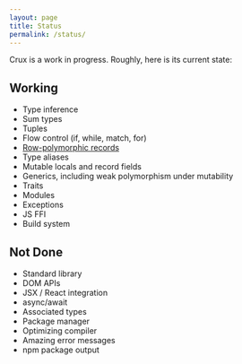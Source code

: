 ```yaml
---
layout: page
title: Status
permalink: /status/
---
```


Crux is a work in progress.  Roughly, here is its current state:

## Working

- Type inference
- Sum types
- Tuples
- Flow control (if, while, match, for)
- [Row-polymorphic records](https://github.com/cruxlang/crux/blob/master/doc/design/objects.md)
- Type aliases
- Mutable locals and record fields
- Generics, including weak polymorphism under mutability
- Traits
- Modules
- Exceptions
- JS FFI
- Build system

## Not Done

- Standard library
- DOM APIs
- JSX / React integration
- async/await
- Associated types
- Package manager
- Optimizing compiler
- Amazing error messages
- npm package output
